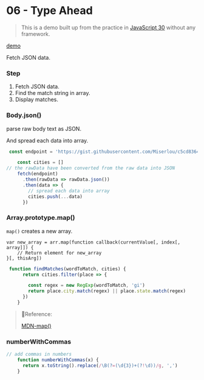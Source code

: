 # 06 - Type Ahead

> This is a demo built up from the practice in [JavaScript 30](https://github.com/wesbos/JavaScript30) without any framework.

[demo](https://mpragnarok.github.io/JavaScript30-Challenge/06_Type-Ahead/index.html)

Fetch JSON data.

### Step

1. Fetch JSON data.
2. Find the match string in array.
3. Display matches.

### Body.json()

parse raw body text as JSON.

And spread each data into array.

```js
 const endpoint = 'https://gist.githubusercontent.com/Miserlou/c5cd8364bf9b2420bb29/raw/2bf258763cdddd704f8ffd3ea9a3e81d25e2c6f6/cities.json'

    const cities = []
// the rawData have been converted from the raw data into JSON
    fetch(endpoint)
      .then(rawData => rawData.json())
      .then(data => {
        // spread each data into array
        cities.push(...data)
      })
```

### Array.prototype.map()

`map()` creates a new array.

```
var new_array = arr.map(function callback(currentValue[, index[, array]]) {
    // Return element for new_array
}[, thisArg])
```

```js
 function findMatches(wordToMatch, cities) {
      return cities.filter(place => {

        const regex = new RegExp(wordToMatch, 'gi')
        return place.city.match(regex) || place.state.match(regex)
      })
    }
```

> 🔗Reference:
>
> [MDN-map()]( https://developer.mozilla.org/en-US/docs/Web/JavaScript/Reference/Global_Objects/Array/map )
>
> 

### numberWithCommas

```js
// add commas in numbers
    function numberWithCommas(x) {
      return x.toString().replace(/\B(?=(\d{3})+(?!\d))/g, ',')
    }
```

